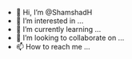 - 👋 Hi, I’m @ShamshadH
- 👀 I’m interested in ...
- 🌱 I’m currently learning ...
- 💞️ I’m looking to collaborate on ...
- 📫 How to reach me ...

<!---
ShamshadH/ShamshadH is a ✨ special ✨ repository because its `README.md` (this file) appears on your GitHub profile.
You can click the Preview link to take a look at your changes.
--->
